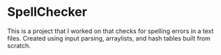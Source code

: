 # SpellChecker
This is a project that I worked on that checks for spelling errors in a text files. Created using input parsing, arraylists, and hash tables built from scratch.
